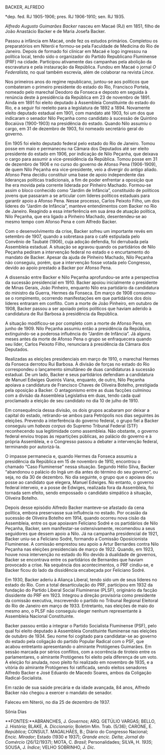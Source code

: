 BACKER, ALFREDO

\*dep. fed. RJ 1905-1906; pres. RJ 1906-1910; sen. RJ 1935.

*Alfredo Augusto Guimarães Backer* nasceu em Macaé (RJ) em 1851, filho
de João Anastácio Backer e de Maria Josefa Backer.

Passou a infância em Macaé, onde fez os estudos primários. Completou os
preparatórios em Niterói e formou-se pela Faculdade de Medicina do Rio
de Janeiro. Depois de formado foi clinicar em Macaé e logo ingressou na
política local, tendo sido o organizador do Partido Republicano
Fluminense (PRF) na cidade. Participou ativamente das campanhas pela
abolição da escravatura e pela instauração da República. Fundou em Macaé
o jornal *O Federalista,* no qual também escrevia, além de colaborar na
revista *Lince.*

Nos primeiros anos do regime republicano, juntou-se aos políticos que
combateram o primeiro presidente do estado do Rio, Francisco Portela,
nomeado pelo marechal Deodoro da Fonseca e deposto em seguida à renúncia
deste à presidência da República em 23 de novembro de 1891. Ainda em
1891 foi eleito deputado à Assembleia Constituinte do estado do Rio, e a
seguir foi reeleito para a legislatura de 1892 a 1894. Novamente eleito
deputado estadual em 1901, com mandato até 1903, foi um dos que
indicaram o senador Nilo Peçanha como candidato à sucessão de Quintino
Bocaiúva (1900-1903) na presidência do estado. Quando Nilo assumiu o
cargo, em 31 de dezembro de 1903, foi nomeado secretário geral do
governo.

Em 1905 foi eleito deputado federal pelo estado do Rio de Janeiro. Tomou
posse em maio e permaneceu na Câmara dos Deputados até ser eleito
presidente do estado em 1906, por indicação de Nilo Peçanha, que deixava
o cargo para assumir a vice-presidência da República. Tomou posse em 31
de dezembro de 1906 e no curso do governo de Afonso Pena (1906-1909), de
quem Nilo Peçanha era vice-presidente, veio a divergir do antigo aliado.
Afonso Pena decidiu constituir uma base de apoio independente das
lideranças políticas tradicionais, a fim de poder enfrentar a oposição
que lhe era movida pela corrente liderada por Pinheiro Machado.
Formou-se assim o bloco conhecido como “Jardim de Infância”, constituído
de políticos jovens que passaram a se articular com líderes políticos
estaduais para garantir apoio a Afonso Pena. Nesse processo, Carlos
Peixoto Filho, um dos líderes do “Jardim de Infância”, manteve
entendimentos com Backer no Rio de Janeiro. Reagindo a essa
interferência em sua área de atuação política, Nilo Peçanha, que era
ligado a Pinheiro Machado, desentendeu-se ao mesmo tempo com Afonso Pena
e com Alfredo Backer.

Com o desenvolvimento da crise, Backer sofreu um importante revés em
setembro de 1907, quando a sobretaxa para o café estipulada pelo
Convênio de Taubaté (1906), cuja adoção defendia, foi derrubada pela
Assembleia estadual. A situação se agravou quando os partidários de Nilo
Peçanha pediram a intervenção federal no estado e o encurtamento do
mandato de Backer. Apesar da ajuda de Pinheiro Machado, Nilo Peçanha não
conseguiu, porém, que a intervenção fosse votada pelo Congresso, devido
ao apoio prestado a Backer por Afonso Pena.

A dissensão entre Backer e Nilo Peçanha aprofundou-se ante a perspectiva
da sucessão presidencial em 1910. Backer apoiou inicialmente o
presidente de Minas Gerais, João Pinheiro, enquanto Nilo era partidário
da candidatura do ministro da Guerra, Hermes da Fonseca. Em março de
1908 consumou-se o rompimento, ocorrendo manifestações em que
partidários dos dois líderes entraram em conflito. Com a morte de João
Pinheiro, em outubro de 1908, Backer passou a ser apoiado pelos
políticos que haviam aderido à candidatura de Rui Barbosa à presidência
da República.

A situação modificou-se por completo com a morte de Afonso Pena, em
junho de 1909. Nilo Peçanha assumiu então a presidência da República,
extinguindo-se a poderosa influência do “Jardim de Infância”. Já alguns
meses antes da morte de Afonso Pena o grupo se enfraquecera quando seu
líder, Carlos Peixoto Filho, renunciara à presidência da Câmara dos
Deputados.

Realizadas as eleições presidenciais em março de 1910, o marechal Hermes
da Fonseca derrotou Rui Barbosa. À divisão de forças no estado do Rio
correspondeu o lançamento simultâneo de duas candidaturas à sucessão
estadual. De um lado, Backer e seus partidários defendiam a candidatura
de Manuel Edwiges Queirós Viana, enquanto, de outro, Nilo Peçanha
apoiava a candidatura de Francisco Chaves de Oliveira Botelho,
prestigiada pela oposição a Backer. O antagonismo entre as duas facções
culminou com a divisão da Assembleia Legislativa em duas, tendo cada
qual proclamado a eleição de seu candidato no dia 10 de julho de 1910.

Em consequência dessa divisão, os dois grupos acabaram por deixar a
capital do estado, retirando-se ambos para Petrópolis nos dias seguintes
às eleições. Prevendo a interferência do governo federal, o grupo fiel a
Backer conseguiu um *habeas corpus* do Supremo Tribunal Federal (STF)
reconhecendo sua legitimidade como assembleia. Não obstante, o governo
federal enviou tropas às repartições públicas, ao palácio do governo e à
própria Assembleia, e o Congresso passou a debater a intervenção
federal, terminando por autorizá-la.

O impasse permanecia e, quando Hermes da Fonseca assumiu a presidência
da República em 15 de novembro de 1910, encontrou o chamado “Caso
Fluminense” nessa situação. Segundo Hélio Silva, Backer “abandonou o
palácio do Ingá um dia antes do término do seu governo”, ou seja, no dia
30 de dezembro. No dia seguinte, o grupo que o apoiava deu posse ao
candidato que elegera, Manuel Edwiges. No entanto, o governo federal
interveio, e a posse de Edwiges, realizada fora da Assembleia, foi
tornada sem efeito, sendo empossado o candidato simpático à situação,
Oliveira Botelho.

Depois desse episódio Alfredo Backer manteve-se afastado da cena
política, embora preservasse sua influência no estado. Por ocasião da
sucessão de Oliveira Botelho em 1914, quando ocorreu nova cisão da
Assembleia, entre os que apoiavam Feliciano Sodré e os partidários de
Nilo Peçanha, Backer, sem manifestar-se ostensivamente, recomendou a
seus seguidores que dessem apoio a Nilo. Já na campanha presidencial de
1921, Backer uniu-se a Feliciano Sodré, formando a Comissão
Oposicionista Fluminense. A comissão emprestou seu apoio a Artur
Bernardes contra Nilo Peçanha nas eleições presidenciais de março de
1922. Quando, em 1923, houve nova intervenção no estado do Rio devido à
dualidade de governos, Backer se encontrava entre os partidários de
Bernardes que haviam provocado a crise. Na sequência dos acontecimentos,
o PRF cindiu-se, e Backer ficou do lado da dissidência encabeçada por
Feliciano Sodré.

Em 1930, Backer aderiu à Aliança Liberal, tendo sido um de seus líderes
no estado do Rio. Com a total desarticulação do PRF, participou em 1932
da fundação do Partido Liberal Social Fluminense (PLSF), originário da
facção dissidente do PRF em 1923. Integrou a direção provisória como
presidente da comissão executiva, inscrevendo o partido no Tribunal
Regional Eleitoral do Rio de Janeiro em março de 1933. Entretanto, nas
eleições de maio do mesmo ano, o PLSF não conseguiu eleger nenhum
representante à Assembleia Nacional Constituinte.

Backer passou então a integrar o Partido Socialista Fluminense (PSF),
pelo qual foi eleito deputado à Assembleia Constituinte fluminense nas
eleições de outubro de 1934. Seu nome foi cogitado para candidatar-se ao
governo do estado pela coligação do partido Popular Radical com o PSF,
que acabou entretanto apresentando o almirante Protógenes Guimarães. Em
sessão marcada por sérios conflitos, com a ocorrência de tiroteio entre
os parlamentares, o almirante Protógenes foi eleito pela diferença de um
voto. A eleição foi anulada, novo pleito foi realizado em novembro de
1935, e a vitória do almirante Protógenes foi ratificada, sendo eleitos
senadores Alfredo Backer e José Eduardo de Macedo Soares, ambos da
Coligação Radical-Socialista.

Em razão de sua saúde precária e da idade avançada, 84 anos, Alfredo
Backer não chegou a exercer o mandato de senador.

Faleceu em Niterói, no dia 25 de dezembro de 1937.

Sônia Dias

**FONTES:**ABRANCHES, J. *Governos*; ARQ. GETÚLIO VARGAS; BELLO, J.
*História*; BLAKE, A. *Diccionario*; Boletim Min. Trab. (5/36); CARONE,
E. *República*; CONSULT. MAGALHÃES, B.; Diário do Congresso Nacional;
*Encic. Mirador*; Estado (1930 e 1937); *Grande encic. Delta*; *Jornal
do Comércio* (26/12/1937); MOTA, C. *Brasil*; Personalidades; SILVA, H.
*1935*; SOUSA, J. *Índice*; VELHO SOBRINHO, J. *Dic*.
